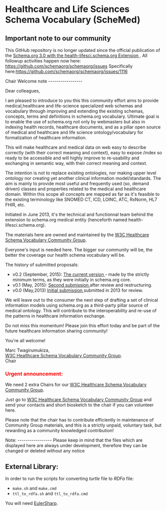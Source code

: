 Healthcare and Life Sciences Schema Vocabulary  (ScheMed)
=================================
Important note to our community
-----------------
This GitHub repository is no longer updated since the official publication of the <a href="https://www.w3.org/community/schemed/2016/05/11/schema-org-new-release-3-0-with-the-health-lifesci-schema-org-extension/"> Schema.org 3.0 with the health-lifesci.schema.org Extension </a>.
All followup activities  happen now here: https://github.com/schemaorg/schemaorg/issues
Specifically here:https://github.com/schemaorg/schemaorg/issues/1116
<p></p>
Chair Welcome note
-----------------
<p>Dear colleagues,</p>
<p>
I am pleased to introduce to you this this community effort aims to provide medical,healthcare and life-science specialized web schemas and vocabulary through improving and extending the existing schemas, concepts, terms and definitions in schema.org vocabulary. Ultimate goal is to enable the use of schema.org not only by webmasters but also in indexing health records, healthcare documents, and as a pillar open source of medical and healthcare and life science ontology/vocabulary for formalization of healthcare information. </p>
<p>
This will make healthcare and medical data on web easy to describe correctly (with their correct meaning and context), easy to expose /index so ready to be accessible and will highly improve to re-usability and exchanging in semantic way, with their correct meaning and context. </p>
<p>
The intention is not to replace existing ontologies, nor making upper level ontology nor creating yet another clinical information model/standards. The aim is mainly to provide most useful and frequently used (so, demand driven) classes and properties related to the medical and healthcare domain. Within this scope all concepts are mapped as far as it's feasible to the existing terminology like SNOMED CT, ICD, LOINC, ATC, RxNorm, HL7 FHIR, etc.  </p>
<p>
Initiated in June 2013, it's the technical and functionnal team behind the  extension to schema.org medical entity (henceforth named health-lifesci.schema.org). </p>
The materials here are owned and maintained by the <a href="http://www.w3.org/community/schemed"> W3C Healthcare Schema Vocabulary Community Group</a>.
 
<p>Everyone's input is needed here. 
The bigger our community will be, the better the coverage our health schema vocabulary will be.</p>
<p>
The history of submitted proposals:</br>

+ v0.2 (September, 2015):  <a href="http://health.sdo-schemedex.appspot.com">The current version </a> - made by the strictly minimum terms, as they were initially in schema.org core. </br>
+ v0.1 (May, 2015):  <a href="http://health.sdo-schemedex-0-1.appspot.com/MedicalEntity">Second submission </a> after review and restructuring.</br>
+ v0.0 (May,2013) <a href="http://demoschemed.appspot.com/MedicalEntity">Initial submission </a> submitted in 2013 for review.</br>

</p>

<p>We will leave out to the consumer the next step of drafting a set of clinical information models using schema.org as a third-party pillar source of medical ontology. This will contribute to the interoperability and re-use of the patterns in healthcare information exchange.</p>
<p>Do not miss this momentum! Please join this effort today and be part of the future healthcare information sharing community!</p>
<p>You're all welcome!</p>
<p>Marc Twagirumukiza, </br>
<a href="http://www.w3.org/community/schemed"> W3C Healthcare Schema Vocabulary Community Group</a>.</br>
Chair</br></p>
<span style="color:#FF0000">
<h3>Urgent announcement:</h3>
</span>
<p>We need 2 extra Chairs for our <a href="http://www.w3.org/community/schemed"> W3C Healthcare Schema Vocabulary Community Group</a>.</p>
<p>Just go to <a href="http://www.w3.org/community/schemed"> W3C Healthcare Schema Vocabulary Community Group</a> and send your contacts and short biosketch to the chair if you can volunteer here. </p>
<p>Please note that the chair has to contribute efficiently in maintenance of Community Group materials, and this is a strictly unpaid, voluntary task, but rewarding as a community knowledged contribution!</p>
<p></p>
Note:
-----------------
Please keep in mind that the files which are displayed here are always under development, therefore they can be changed or deleted without any notice
<p></p>

External Library:
-----------------
In order to run the scripts for converting *turtle* file to *RDFa* file:

+ `make.sh` and `make.cmd`
+ `ttl_to_rdfa.sh` and `ttl_to_rdfa.cmd`

You will need [EulerSharp](http://sourceforge.net/projects/eulersharp/).

